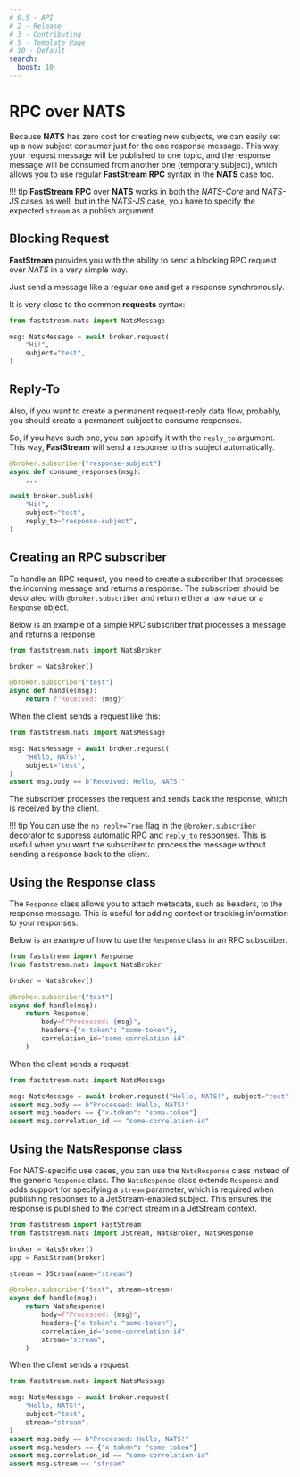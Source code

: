 ```yaml
---
# 0.5 - API
# 2 - Release
# 3 - Contributing
# 5 - Template Page
# 10 - Default
search:
  boost: 10
---
```


# RPC over NATS

Because **NATS** has zero cost for creating new subjects, we can easily set up a new subject consumer just for the one response message. This way, your request message will be published to one topic, and the response message will be consumed from another one (temporary subject), which allows you to use regular **FastStream RPC** syntax in the **NATS** case too.

!!! tip
    **FastStream RPC** over **NATS** works in both the *NATS-Core* and *NATS-JS* cases as well, but in the *NATS-JS* case, you have to specify the expected `stream` as a publish argument.

## Blocking Request

**FastStream** provides you with the ability to send a blocking RPC request over *NATS* in a very simple way.

Just send a message like a regular one and get a response synchronously.

It is very close to the common **requests** syntax:

```python hl_lines="3"
from faststream.nats import NatsMessage

msg: NatsMessage = await broker.request(
    "Hi!",
    subject="test",
)
```

## Reply-To

Also, if you want to create a permanent request-reply data flow, probably, you should create a permanent subject to consume responses.

So, if you have such one, you can specify it with the `reply_to` argument. This way, **FastStream** will send a response to this subject automatically.

```python hl_lines="1 8"
@broker.subscriber("response-subject")
async def consume_responses(msg):
    ...

await broker.publish(
    "Hi!",
    subject="test",
    reply_to="response-subject",
)
```

## Creating an RPC subscriber

To handle an RPC request, you need to create a subscriber that processes the incoming message and returns a response.
The subscriber should be decorated with `@broker.subscriber` and return either a raw value or a `Response` object.

Below is an example of a simple RPC subscriber that processes a message and returns a response.

```python hl_lines="1 8"
from faststream.nats import NatsBroker

broker = NatsBroker()

@broker.subscriber("test")
async def handle(msg):
    return f"Received: {msg}"
```

When the client sends a request like this:

```python hl_lines="1 8"
from faststream.nats import NatsMessage

msg: NatsMessage = await broker.request(
    "Hello, NATS!",
    subject="test",
)
assert msg.body == b"Received: Hello, NATS!"
```

The subscriber processes the request and sends back the response, which is received by the client.

!!! tip 
    You can use the `no_reply=True` flag in the `@broker.subscriber` decorator to suppress automatic RPC and `reply_to` responses. 
    This is useful when you want the subscriber to process the message without sending a response back to the client.

## Using the Response class
The `Response` class allows you to attach metadata, such as headers, to the response message. 
This is useful for adding context or tracking information to your responses. 

Below is an example of how to use the `Response` class in an RPC subscriber.

```python hl_lines="1 8"
from faststream import Response
from faststream.nats import NatsBroker

broker = NatsBroker()

@broker.subscriber("test")
async def handle(msg):
    return Response(
        body=f"Processed: {msg}",
        headers={"x-token": "some-token"},
        correlation_id="some-correlation-id",
    )
```

When the client sends a request:

```python hl_lines="1 8"
from faststream.nats import NatsMessage

msg: NatsMessage = await broker.request("Hello, NATS!", subject="test")
assert msg.body == b"Processed: Hello, NATS!"
assert msg.headers == {"x-token": "some-token"}
assert msg.correlation_id == "some-correlation-id"
```

## Using the NatsResponse class
For NATS-specific use cases, you can use the `NatsResponse` class instead of the generic `Response` class. 
The `NatsResponse` class extends `Response` and adds support for specifying a `stream` parameter, 
which is required when publishing responses to a JetStream-enabled subject. 
This ensures the response is published to the correct stream in a JetStream context.

```python hl_lines="1 8"
from faststream import FastStream
from faststream.nats import JStream, NatsBroker, NatsResponse

broker = NatsBroker()
app = FastStream(broker)

stream = JStream(name="stream")

@broker.subscriber("test", stream=stream)
async def handle(msg):
    return NatsResponse(
        body=f"Processed: {msg}",
        headers={"x-token": "some-token"},
        correlation_id="some-correlation-id",
        stream="stream",
    )
```

When the client sends a request:

```python hl_lines="1 8"
from faststream.nats import NatsMessage

msg: NatsMessage = await broker.request(
    "Hello, NATS!",
    subject="test",
    stream="stream",
)
assert msg.body == b"Processed: Hello, NATS!"
assert msg.headers == {"x-token": "some-token"}
assert msg.correlation_id == "some-correlation-id"
assert msg.stream == "stream"
```
